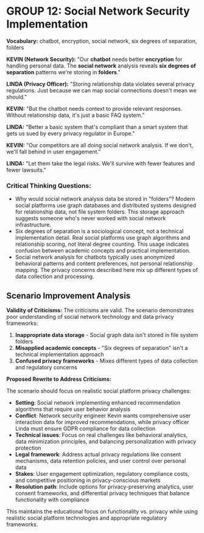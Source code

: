 # GROUP 12: Social Network Security Implementation

**Vocabulary:** chatbot, encryption, social network, six degrees of separation, folders


**KEVIN (Network Security):** "Our **chatbot** needs better **encryption** for handling personal data. The **social network** analysis reveals **six degrees of separation** patterns we're storing in **folders**."

**LINDA (Privacy Officer):** "Storing relationship data violates several privacy regulations. Just because we can map social connections doesn't mean we should."

**KEVIN:** "But the chatbot needs context to provide relevant responses. Without relationship data, it's just a basic FAQ system."

**LINDA:** "Better a basic system that's compliant than a smart system that gets us sued by every privacy regulator in Europe."

**KEVIN:** "Our competitors are all doing social network analysis. If we don't, we'll fall behind in user engagement."

**LINDA:** "Let them take the legal risks. We'll survive with fewer features and fewer lawsuits."

### Critical Thinking Questions:
- Why would social network analysis data be stored in "folders"? Modern social platforms use graph databases and distributed systems designed for relationship data, not file system folders. This storage approach suggests someone who's never worked with social network infrastructure.
- Six degrees of separation is a sociological concept, not a technical implementation detail. Real social platforms use graph algorithms and relationship scoring, not literal degree counting. This usage indicates confusion between academic concepts and practical implementation.
- Social network analysis for chatbots typically uses anonymized behavioral patterns and content preferences, not personal relationship mapping. The privacy concerns described here mix up different types of data collection and processing.

## Scenario Improvement Analysis

**Validity of Criticisms:** The criticisms are valid. The scenario demonstrates poor understanding of social network technology and data privacy frameworks:

1. **Inappropriate data storage** - Social graph data isn't stored in file system folders
2. **Misapplied academic concepts** - "Six degrees of separation" isn't a technical implementation approach
3. **Confused privacy frameworks** - Mixes different types of data collection and regulatory concerns

**Proposed Rewrite to Address Criticisms:**

The scenario should focus on realistic social platform privacy challenges:

- **Setting**: Social network implementing enhanced recommendation algorithms that require user behavior analysis
- **Conflict**: Network security engineer Kevin wants comprehensive user interaction data for improved recommendations, while privacy officer Linda must ensure GDPR compliance for data collection
- **Technical issues**: Focus on real challenges like behavioral analytics, data minimization principles, and balancing personalization with privacy protection
- **Legal framework**: Address actual privacy regulations like consent mechanisms, data retention policies, and user control over personal data
- **Stakes**: User engagement optimization, regulatory compliance costs, and competitive positioning in privacy-conscious markets
- **Resolution path**: Include options for privacy-preserving analytics, user consent frameworks, and differential privacy techniques that balance functionality with compliance

This maintains the educational focus on functionality vs. privacy while using realistic social platform technologies and appropriate regulatory frameworks.